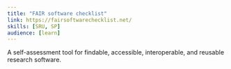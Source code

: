 ```yaml
---
title: "FAIR software checklist"
link: https://fairsoftwarechecklist.net/
skills: [SRU, SP]
audience: [learn]
---
```

A self-assessment tool for findable, accessible, interoperable, and reusable research software.
